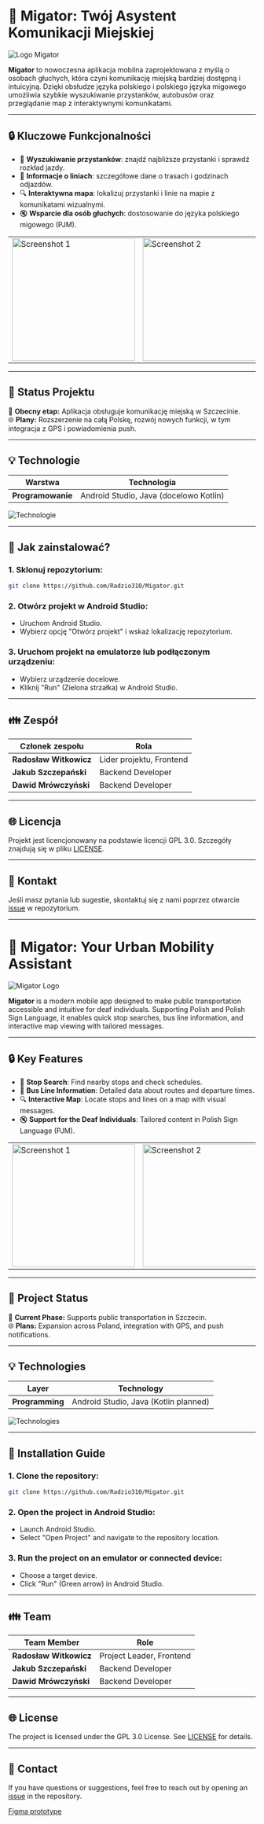 # 🚀 Migator: Twój Asystent Komunikacji Miejskiej

![Logo Migator](app/src/main/res/drawable/migator_logo.png)

**Migator** to nowoczesna aplikacja mobilna zaprojektowana z myślą o osobach głuchych, która czyni komunikację miejską bardziej dostępną i intuicyjną. Dzięki obsłudze języka polskiego i polskiego języka migowego umożliwia szybkie wyszukiwanie przystanków, autobusów oraz przeglądanie map z interaktywnymi komunikatami.

---

## 🔒 Kluczowe Funkcjonalności

- 🚌 **Wyszukiwanie przystanków**: znajdź najbliższe przystanki i sprawdź rozkład jazdy.
- 📝 **Informacje o liniach**: szczegółowe dane o trasach i godzinach odjazdów.
- 🔍 **Interaktywna mapa**: lokalizuj przystanki i linie na mapie z komunikatami wizualnymi.
- 🔇 **Wsparcie dla osób głuchych**: dostosowanie do języka polskiego migowego (PJM).

<table>
  <tr>
    <td><img src="./assets/demo1.png" alt="Screenshot 1" width="250"/></td>
    <td><img src="./assets/demo2.png" alt="Screenshot 2" width="250"/></td>
    <td><img src="./assets/demo3.png" alt="Screenshot 3" width="250"/></td>
  </tr>
</table>

---

## 🔎 Status Projektu

🔴 **Obecny etap:** Aplikacja obsługuje komunikację miejską w Szczecinie.  
🌐 **Plany:** Rozszerzenie na całą Polskę, rozwój nowych funkcji, w tym integracja z GPS i powiadomienia push.

---

## 💡 Technologie

| Warstwa      | Technologia         |
|--------------|---------------------|
| **Programowanie** | Android Studio, Java (docelowo Kotlin) |

![Technologie](https://img.shields.io/badge/Stack-Android%20Studio%2C%20Java-yellowgreen)

---

## 🔄 Jak zainstalować?

### 1. Sklonuj repozytorium:
```bash
git clone https://github.com/Radzio310/Migator.git
```

### 2. Otwórz projekt w Android Studio:
   - Uruchom Android Studio.
   - Wybierz opcję "Otwórz projekt" i wskaż lokalizację repozytorium.

### 3. Uruchom projekt na emulatorze lub podłączonym urządzeniu:
   - Wybierz urządzenie docelowe.
   - Kliknij "Run" (Zielona strzałka) w Android Studio.

---

## 👪 Zespół

| Członek zespołu      | Rola                         |
|--------------------------|------------------------------|
| **Radosław Witkowicz** | Lider projektu, Frontend     |
| **Jakub Szczepański**   | Backend Developer           |
| **Dawid Mrówczyński**  | Backend Developer           |

---

## 🌐 Licencja

Projekt jest licencjonowany na podstawie licencji GPL 3.0. Szczegóły znajdują się w pliku [LICENSE](./LICENSE).

---

## 🔗 Kontakt

Jeśli masz pytania lub sugestie, skontaktuj się z nami poprzez otwarcie [issue](https://github.com/Radzio310/Migator/issues) w repozytorium.

---

# 🚀 Migator: Your Urban Mobility Assistant

![Migator Logo](app/src/main/res/drawable/migator_logo.png)

**Migator** is a modern mobile app designed to make public transportation accessible and intuitive for deaf individuals. Supporting Polish and Polish Sign Language, it enables quick stop searches, bus line information, and interactive map viewing with tailored messages.

---

## 🔒 Key Features

- 🚌 **Stop Search**: Find nearby stops and check schedules.
- 📝 **Bus Line Information**: Detailed data about routes and departure times.
- 🔍 **Interactive Map**: Locate stops and lines on a map with visual messages.
- 🔇 **Support for the Deaf Individuals**: Tailored content in Polish Sign Language (PJM).

<table>
  <tr>
    <td><img src="./assets/demo1.png" alt="Screenshot 1" width="250"/></td>
    <td><img src="./assets/demo2.png" alt="Screenshot 2" width="250"/></td>
    <td><img src="./assets/demo3.png" alt="Screenshot 3" width="250"/></td>
  </tr>
</table>

---

## 🔎 Project Status

🔴 **Current Phase:** Supports public transportation in Szczecin.  
🌐 **Plans:** Expansion across Poland, integration with GPS, and push notifications.

---

## 💡 Technologies

| Layer         | Technology          |
|---------------|---------------------|
| **Programming** | Android Studio, Java (Kotlin planned) |

![Technologies](https://img.shields.io/badge/Stack-Android%20Studio%2C%20Java-yellowgreen)

---

## 🔄 Installation Guide

### 1. Clone the repository:
```bash
git clone https://github.com/Radzio310/Migator.git
```

### 2. Open the project in Android Studio:
   - Launch Android Studio.
   - Select "Open Project" and navigate to the repository location.

### 3. Run the project on an emulator or connected device:
   - Choose a target device.
   - Click "Run" (Green arrow) in Android Studio.

---

## 👪 Team

| Team Member            | Role                         |
|------------------------|------------------------------|
| **Radosław Witkowicz** | Project Leader, Frontend    |
| **Jakub Szczepański**   | Backend Developer          |
| **Dawid Mrówczyński**  | Backend Developer          |

---

## 🌐 License

The project is licensed under the GPL 3.0 License. See [LICENSE](./LICENSE) for details.

---

## 🔗 Contact

If you have questions or suggestions, feel free to reach out by opening an [issue](https://github.com/Radzio310/Migator/issues) in the repository.



[Figma prototype](https://www.figma.com/design/wLCrypPvu61xB24ifdH7HY/Untitled?node-id=0-1&node-type=canvas&t=cXrW08M15WFF3Ssq-0)
